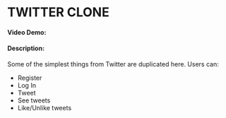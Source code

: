 # TWITTER CLONE
#### Video Demo:  <URL HERE>
#### Description:
Some of the simplest things from Twitter are duplicated here. Users can:
* Register
* Log In
* Tweet
* See tweets
* Like/Unlike tweets